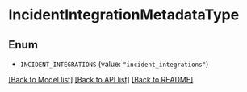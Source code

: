 # IncidentIntegrationMetadataType

## Enum

- `INCIDENT_INTEGRATIONS` (value: `"incident_integrations"`)

[[Back to Model list]](../README.md#documentation-for-models) [[Back to API list]](../README.md#documentation-for-api-endpoints) [[Back to README]](../README.md)
